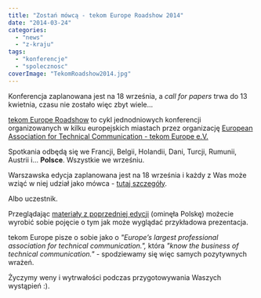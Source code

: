```yaml
---
title: "Zostań mówcą - tekom Europe Roadshow 2014"
date: "2014-03-24"
categories: 
  - "news"
  - "z-kraju"
tags: 
  - "konferencje"
  - "spolecznosc"
coverImage: "TekomRoadshow2014.jpg"
---
```


Konferencja zaplanowana jest na 18 września, a _call for papers_ trwa do 13 kwietnia, czasu nie zostało więc zbyt wiele...

[tekom Europe Roadshow](http://conferences.tekom.de/tekom-europe-roadshow/home/about/) to cykl jednodniowych konferencji organizowanych w kilku europejskich miastach przez organizację [European Association for Technical Communication - tekom Europe e.V.](http://www.technical-communication.org/)

Spotkania odbędą się we Francji, Belgii, Holandii, Dani, Turcji, Rumunii, Austrii i... **Polsce**. Wszystkie we wrześniu.

Warszawska edycja zaplanowana jest na 18 września i każdy z Was może wziąć w niej udział jako mówca - [tutaj szczegóły](http://conferences.tekom.de/tekom-europe-roadshow/about/call-for-papers/).

Albo uczestnik.

Przeglądając [materiały z poprzedniej edycji](http://conferences.tekom.de/tekom-europe-roadshow/past-roadshow/downloads-from-2013/) (ominęła Polskę) możecie wyrobić sobie pojęcie o tym jak może wyglądać przykładowa prezentacja.

tekom Europe pisze o sobie jako o _"Europe’s largest professional association for technical communication.",_ która _"know the business of technical communication."_ - spodziewamy się więc samych pozytywnych wrażeń.

Życzymy weny i wytrwałości podczas przygotowywania Waszych wystąpień :).
